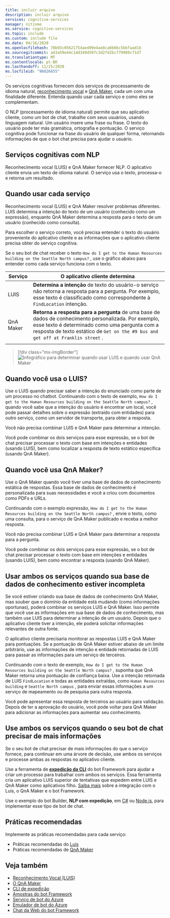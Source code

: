 ```yaml
---
title: incluir arquivo
description: incluir arquivo
services: cognitive-services
manager: nitinme
ms.service: cognitive-services
ms.topic: include
ms.custom: include file
ms.date: 04/16/2020
ms.openlocfilehash: 78b93c05621754ae499e4ae8ca6b66c5bbfaad1b
ms.sourcegitcommit: a43a59e44c14d349d597c3d2fd2bc779989c71d7
ms.translationtype: MT
ms.contentlocale: pt-BR
ms.lasthandoff: 11/25/2020
ms.locfileid: "96026655"
---
```

Os serviços cognitivas fornecem dois serviços de processamento de idioma natural, [reconhecimento vocal](../luis/what-is-luis.md) e [QnA Maker](../qnamaker/overview/overview.md), cada um com uma finalidade diferente. Entenda quando usar cada serviço e como eles se complementam.

O NLP (processamento de idioma natural) permite que seu aplicativo cliente, como um bot de chat, trabalhe com seus usuários, usando linguagem natural. Um usuário insere uma frase ou frase. O texto do usuário pode ter más gramática, ortografia e pontuação. O serviço cognitiva pode funcionar na frase do usuário de qualquer forma, retornando informações de que o bot chat precisa para ajudar o usuário.

## <a name="cognitive-services-with-nlp"></a>Serviços cognitivas com NLP

Reconhecimento vocal (LUIS) e QnA Maker fornecer NLP. O aplicativo cliente envia um texto de idioma natural. O serviço usa o texto, processa-o e retorna um resultado.

## <a name="when-to-use-each-service"></a>Quando usar cada serviço

Reconhecimento vocal (LUIS) e QnA Maker resolver problemas diferentes. LUIS determina a intenção do texto de um usuário (conhecido como um expressão), enquanto QnA Maker determina a resposta para o texto de um usuário (conhecido como consulta).

Para escolher o serviço correto, você precisa entender o texto do usuário proveniente do aplicativo cliente e as informações que o aplicativo cliente precisa obter do serviço cognitiva.

Se o seu bot de chat receber o texto `How do I get to the Human Resources building on the Seattle North campus?` , use o gráfico abaixo para entender como cada serviço funciona com o texto.

|Serviço|O aplicativo cliente determina|
|--|--|
|LUIS|**Determina a intenção** de texto do usuário-o serviço não retorna a resposta para a pergunta. Por exemplo, esse texto é classificado como correspondente à `FindLocation` intenção.<br>|
|QnA Maker|**Retorna a resposta para a pergunta** de uma base de dados de conhecimento personalizada. Por exemplo, esse texto é determinado como uma pergunta com a resposta de texto estático de  `Get on the #9 bus and get off at Franklin street` .|
|||

> [!div class="mx-imgBorder"]
> ![Infográfico para determinar quando usar LUIS e quando usar QnA Maker](./luis-qna-maker-together-decision.png)

## <a name="when-do-you-use-luis"></a>Quando você usa o LUIS?

Use o LUIS quando precisar saber a intenção do enunciado como parte de um processo no chatbot. Continuando com o texto de exemplo, `How do I get to the Human Resources building on the Seattle North campus?` , quando você sabe que a intenção do usuário é encontrar um local, você pode passar detalhes sobre o expressão (extraído com entidades) para outro serviço, como um servidor de transporte, para obter a resposta.

Você não precisa combinar LUIS e QnA Maker para determinar a intenção.

Você pode combinar os dois serviços para esse expressão, se o bot de chat precisar processar o texto com base em intenções e entidades (usando LUIS), bem como localizar a resposta de texto estático específica (usando QnA Maker).

## <a name="when-do-you-use-qna-maker"></a>Quando você usa QnA Maker?

Use o QnA Maker quando você tiver uma base de dados de conhecimento estática de respostas. Essa base de dados de conhecimento é personalizada para suas necessidades e você a criou com documentos como PDFs e URLs.

Continuando com o exemplo expressão, `How do I get to the Human Resources building on the Seattle North campus?` , envie o texto, como uma consulta, para o serviço de QnA Maker publicado e receba a melhor resposta.

Você não precisa combinar LUIS e QnA Maker para determinar a resposta para a pergunta.

Você pode combinar os dois serviços para esse expressão, se o bot de chat precisar processar o texto com base em intenções e entidades (usando LUIS), bem como encontrar a resposta (usando QnA Maker).

## <a name="use-both-services-when-your-knowledge-base-is-incomplete"></a>Usar ambos os serviços quando sua base de dados de conhecimento estiver incompleta

Se você estiver criando sua base de dados de conhecimento QnA Maker, mas souber que o domínio da entidade está mudando (como informações oportunas), poderá combinar os serviços LUIS e QnA Maker. Isso permite que você use as informações em sua base de dados de conhecimento, mas também use LUIS para determinar a intenção de um usuário. Depois que o aplicativo cliente tiver a intenção, ele poderá solicitar informações relevantes de outra fonte.

O aplicativo cliente precisaria monitorar as respostas LUIS e QnA Maker para pontuações. Se a pontuação de QnA Maker estiver abaixo de um limite arbitrário, use as informações de intenção e entidade retornadas de LUIS para passar as informações para um serviço de terceiros.

Continuando com o texto de exemplo, `How do I get to the Human Resources building on the Seattle North campus?` , suponha que QnA Maker retorna uma pontuação de confiança baixa. Use a intenção retornada de LUIS `FindLocation` e todas as entidades extraídas, como `Human Resources building` e `Seattle North campus` , para enviar essas informações a um serviço de mapeamento ou de pesquisa para outra resposta.

Você pode apresentar essa resposta de terceiros ao usuário para validação. Depois de ter a aprovação do usuário, você pode voltar para QnA Maker para adicionar as informações para aumentar seu conhecimento.

## <a name="use-both-services-when-your-chat-bot-needs-more-information"></a>Use ambos os serviços quando o seu bot de chat precisar de mais informações

Se o seu bot de chat precisar de mais informações do que o serviço fornece, para continuar em uma árvore de decisão, use ambos os serviços e processe ambas as respostas no aplicativo cliente.

Use a ferramenta de **[expedição da CLI](https://github.com/Microsoft/botbuilder-tools/tree/master/packages/Dispatch)** do bot Framework para ajudar a criar um processo para trabalhar com ambos os serviços. Essa ferramenta cria um aplicativo LUIS superior de tentativas que expedem entre LUIS e QnA Maker como aplicativos filho. [Saiba mais](/azure/bot-service/bot-builder-tutorial-dispatch?tabs=cs&view=azure-bot-service-4.0) sobre a integração com o Luis, o QnA Maker e o bot Framework.

Use o exemplo do bot Builder, **NLP com expedição**, em [C#](https://github.com/microsoft/BotBuilder-Samples/tree/master/samples/csharp_dotnetcore/14.nlp-with-dispatch) ou [Node.js](https://github.com/microsoft/BotBuilder-Samples/tree/master/samples/javascript_nodejs/14.nlp-with-dispatch), para implementar esse tipo de bot de chat.

## <a name="best-practices"></a>Práticas recomendadas

Implemente as práticas recomendadas para cada serviço:

* Práticas recomendadas do [Luis](../luis/luis-concept-best-practices.md)
* Práticas recomendadas de [QnA Maker](../qnamaker/concepts/best-practices.md)

## <a name="see-also"></a>Veja também

* [Reconhecimento Vocal (LUIS)](../luis/what-is-luis.md)
* [O QnA Maker](../qnamaker/overview/overview.md)
* [CLI de expedição](https://github.com/Microsoft/botbuilder-tools/tree/master/packages/Dispatch)
* [Amostras do bot Framework](https://github.com/Microsoft/BotBuilder-Samples)
* [Serviço de bot do Azure](/azure/bot-service/bot-service-overview-introduction?view=azure-bot-service-4.0)
* [Emulador de bot do Azure](https://github.com/Microsoft/BotFramework-Emulator)
* [Chat da Web do bot Framework](https://github.com/microsoft/BotFramework-WebChat)